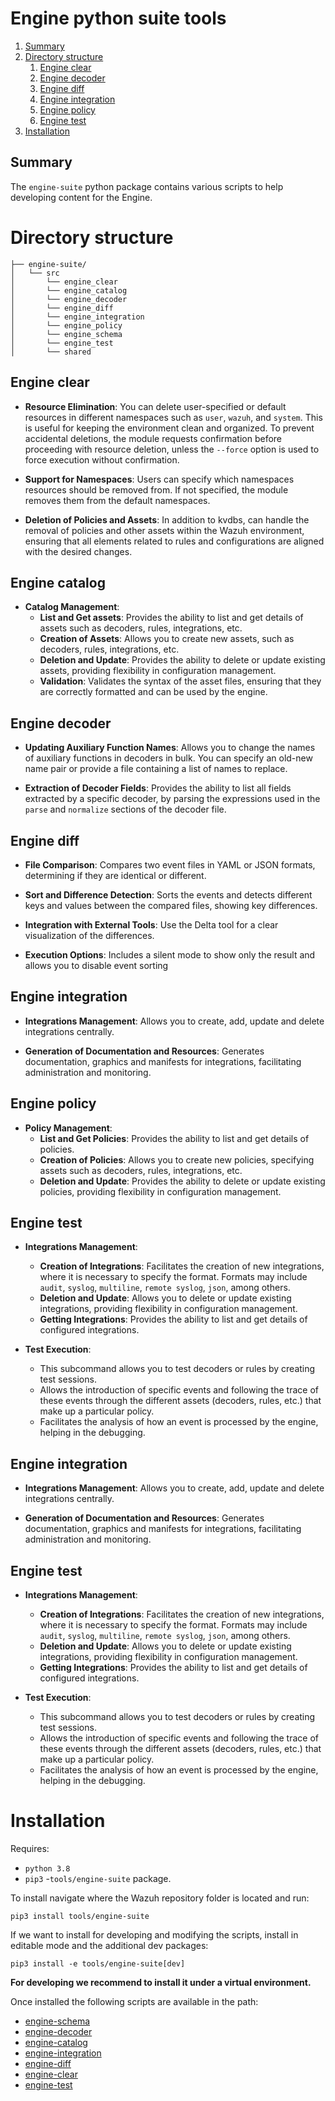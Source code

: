 # Engine python suite tools

1. [Summary](#summary)
2. [Directory structure](#directory-structure)
    1. [Engine clear](#engine-clear)
    1. [Engine decoder](#engine-decoder)
    1. [Engine diff](#engine-diff)
    1. [Engine integration](#engine-integration)
    1. [Engine policy](#engine-policy)
    1. [Engine test](#engine-test)
3. [Installation](#installation)

## Summary
The `engine-suite` python package contains various scripts to help developing content for the Engine.

# Directory structure

```plaintext
├── engine-suite/
│   └── src
│       └── engine_clear
│       └── engine_catalog
│       └── engine_decoder
│       └── engine_diff
│       └── engine_integration
│       └── engine_policy
│       └── engine_schema
│       └── engine_test
│       └── shared
```

## Engine clear

- **Resource Elimination**:
    You can delete user-specified or default resources in different namespaces such as `user`, `wazuh`, and `system`. This is useful for keeping the environment clean and organized.
    To prevent accidental deletions, the module requests confirmation before proceeding with resource deletion, unless the `--force` option is used to force execution without confirmation.

- **Support for Namespaces**:
    Users can specify which namespaces resources should be removed from. If not specified, the module removes them from the default namespaces.

- **Deletion of Policies and Assets**:
    In addition to kvdbs, can handle the removal of policies and other assets within the Wazuh environment, ensuring that all elements related to rules and configurations are aligned with the desired changes.

## Engine catalog
- **Catalog Management**:
    - **List and Get assets**: Provides the ability to list and get details of assets such as decoders, rules, integrations, etc.
    - **Creation of Assets**: Allows you to create new assets, such as decoders, rules, integrations, etc.
    - **Deletion and Update**: Provides the ability to delete or update existing assets, providing flexibility in configuration management.
    - **Validation**: Validates the syntax of the asset files, ensuring that they are correctly formatted and can be used by the engine.

## Engine decoder

- **Updating Auxiliary Function Names**:
    Allows you to change the names of auxiliary functions in decoders in bulk. You can specify an old-new name pair or provide a file containing a list of names to replace.

- **Extraction of Decoder Fields**:
    Provides the ability to list all fields extracted by a specific decoder, by parsing the expressions used in the `parse` and `normalize` sections of the decoder file.

## Engine diff

- **File Comparison**: Compares two event files in YAML or JSON formats, determining if they are identical or different.

- **Sort and Difference Detection**: Sorts the events and detects different keys and values ​​between the compared files, showing key differences.

- **Integration with External Tools**: Use the Delta tool for a clear visualization of the differences.

- **Execution Options**: Includes a silent mode to show only the result and allows you to disable event sorting


## Engine integration

- **Integrations Management**: Allows you to create, add, update and delete integrations centrally.

- **Generation of Documentation and Resources**: Generates documentation, graphics and manifests for integrations, facilitating administration and monitoring.

## Engine policy
- **Policy Management**:
    - **List and Get Policies**: Provides the ability to list and get details of policies.
    - **Creation of Policies**: Allows you to create new policies, specifying assets such as decoders, rules, integrations, etc.
    - **Deletion and Update**: Provides the ability to delete or update existing policies, providing flexibility in configuration management.

## Engine test

- **Integrations Management**:
    - **Creation of Integrations**: Facilitates the creation of new integrations, where it is necessary to specify the format. Formats may include `audit`, `syslog`, `multiline`, `remote syslog`, `json`, among others.
    - **Deletion and Update**: Allows you to delete or update existing integrations, providing flexibility in configuration management.
    - **Getting Integrations**: Provides the ability to list and get details of configured integrations.

- **Test Execution**:
    - This subcommand allows you to test decoders or rules by creating test sessions.
    - Allows the introduction of specific events and following the trace of these events through the different assets (decoders, rules, etc.) that make up a particular policy.
    - Facilitates the analysis of how an event is processed by the engine, helping in the debugging.

## Engine integration

- **Integrations Management**: Allows you to create, add, update and delete integrations centrally.

- **Generation of Documentation and Resources**: Generates documentation, graphics and manifests for integrations, facilitating administration and monitoring.

## Engine test

- **Integrations Management**:
    - **Creation of Integrations**: Facilitates the creation of new integrations, where it is necessary to specify the format. Formats may include `audit`, `syslog`, `multiline`, `remote syslog`, `json`, among others.
    - **Deletion and Update**: Allows you to delete or update existing integrations, providing flexibility in configuration management.
    - **Getting Integrations**: Provides the ability to list and get details of configured integrations.

- **Test Execution**:
    - This subcommand allows you to test decoders or rules by creating test sessions.
    - Allows the introduction of specific events and following the trace of these events through the different assets (decoders, rules, etc.) that make up a particular policy.
    - Facilitates the analysis of how an event is processed by the engine, helping in the debugging.

# Installation

Requires:
- `python 3.8`
- `pip3`
-`tools/engine-suite` package.

To install navigate where the Wazuh repository folder is located and run:
```
pip3 install tools/engine-suite
```
If we want to install for developing and modifying the scripts, install in editable mode and the additional dev packages:
```
pip3 install -e tools/engine-suite[dev]
```
**For developing we recommend to install it under a virtual environment.**

Once installed the following scripts are available in the path:
- [engine-schema](src/engine_schema/README.md)
- [engine-decoder](src/engine_decoder/README.md)
- [engine-catalog](src/engine_catalog/README.md)
- [engine-integration](src/engine_integration/README.md)
- [engine-diff](src/engine_diff/README.md)
- [engine-clear](src/engine_clear/README.md)
- [engine-test](src/engine_test/README.md)
